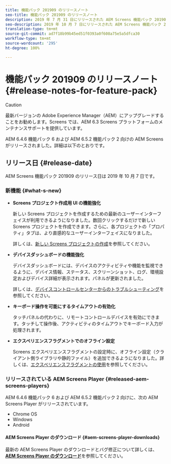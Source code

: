 ```yaml
---
title: 機能パック 201909 のリリースノート
seo-title: 機能パック 201909 のリリースノート
description: 2019 年 7 月 31 日にリリースされた AEM Screens 機能パック 201909 について説明します。
seo-description: 2019 年 10 月 7 日にリリースされた AEM Screens 機能パック 201909 について説明します。
translation-type: tm+mt
source-git-commit: ad7f18b99b45ed51f0393a0f608a75e5a5dfca30
workflow-type: tm+mt
source-wordcount: '295'
ht-degree: 100%

---
```



# 機能パック 201909 のリリースノート {#release-notes-for-feature-pack}

>[!CAUTION]
>
>最新バージョンの Adobe Experience Manager（AEM）にアップグレードすることをお勧めします。Screens では、AEM 6.3 Screens プラットフォームのメンテナンスサポートを提供しています。

AEM 6.4.6 機能パック 6 および AEM 6.5.2 機能パック 2 向けの AEM Screens がリリースされました。詳細は以下のとおりです。

## リリース日 {#release-date}

AEM Screens 機能パック 201909 のリリース日は 2019 年 10 月 7 日です。

### 新機能 {#what-s-new}

* **Screens プロジェクト作成用 UI の機能強化**

   新しい Screens プロジェクトを作成するための最新のユーザーインターフェイスが利用できるようになりました。数回クリックするだけで新しい Screens プロジェクトを作成できます。さらに、各プロジェクトの「プロパティ」タブは、より直感的なユーザーインターフェイスになりました。

   詳しくは、[新しい Screens プロジェクトの作成](creating-a-screens-project.md)を参照してください。

* **デバイスダッシュボードの機能強化**

   デバイスダッシュボードには、デバイスのアクティビティや機能を監視できるように、デバイス情報、ステータス、スクリーンショット、ログ、環境設定およびデバイス詳細が表示されます。パネルが更新されました。

   詳しくは、[デバイスコントロールセンターからのトラブルシューティング](monitoring-screens.md)を参照してください。

* **キーボード操作を可能にするタイムアウトの有効化**

   タッチパネルの代わりに、リモートコントロールデバイスを有効にできます。タッチして操作後、アクティビティのタイムアウトでキーボード入力が処理されます。

* **エクスペリエンスフラグメントでのオフライン設定**

   Screens エクスペリエンスフラグメントの設定時に、オフライン設定（クライアント側ライブラリや静的ファイル）を追加できるようになりました。詳しくは、[エクスペリエンスフラグメントの使用](experience-fragments-in-screens.md)を参照してください。

### リリースされている AEM Screens Player {#released-aem-screens-players}

AEM 6.4.6 機能パック 6 および AEM 6.5.2 機能パック 2 向けに、次の AEM Screens Player がリリースされています。

* Chrome OS
* Windows
* Android

#### AEM Screens Player のダウンロード {#aem-screens-player-downloads}

最新の AEM Screens Player のダウンロードとバグ修正について詳しくは、[**AEM Screens Player のダウンロード**](https://download.macromedia.com/screens/)を参照してください。
